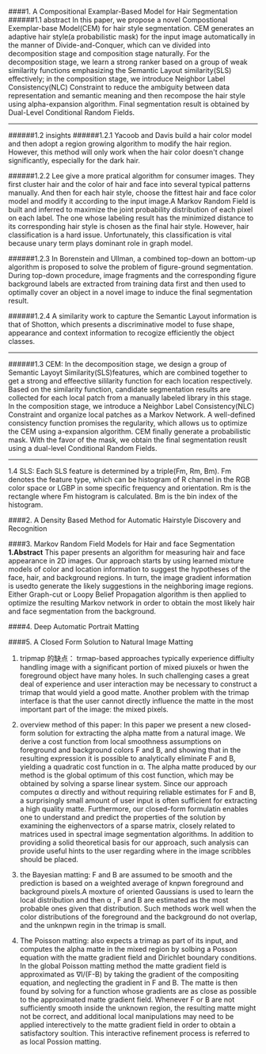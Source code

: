 ####1. A Compositional Examplar-Based Model for Hair Segmentation
######1.1 abstract
In  this paper, we propose a novel Compostional Exemplar-base Model(CEM) for hair style segmentation. CEM generates an adaptive hair style(a probabilistic mask) for the input image automatically in the manner of Divide-and-Conquer, which can ve divided into decomposition stage and composition stage naturally. For the decomposition stage, we learn a strong ranker based on a group of weak similarity functions emphasizing the Semantic Layout similarity(SLS) effectively; in the composition stage, we introduce Neighbor Label Consistency(NLC) Constraint to reduce the ambiguity between data representation and semantic meaning and then recompose the hair style using alpha-expansion algorithm. Final segmentation result is obtained by Dual-Level Conditional Random Fields.
- - - - 
######1.2 insights
######1.2.1  Yacoob and Davis build a hair color model and then adopt a region growing algorithm to modify the hair region. However, this method will only work when the hair color doesn't change significantly, especially for the dark hair. 

######1.2.2 Lee give a more pratical algorithm for consumer images. They first cluster hair and the color of hair and face into several typical patterns manually. And then for each hair style, choose the fittest hair and face color model and modify it according to the input image.A Markov Random Field is built and inferred to maximize the joint probability distribution of each pixel on each label. The one whose labeling result has the minimized distance to its corresponding hair style is chosen as the final hair style. However, hair classification is a hard issue. Unfortunately, this classification is vital because unary term plays dominant role in graph model.

######1.2.3 In Borenstein and Ullman, a combined top-down an bottom-up algorithm is proposed to solve the problem of figure-ground segmentation. During top-down procedure, image fragments and the corresponding figure background labels are extracted from training data first and then used to optimally cover an object in a novel image to induce the final segmentation result. 

######1.2.4 A similarity work to capture the Semantic Layout information is that of Shotton, which presents a discriminative model to fuse shape, appearance and context information to recogize efficiently the object classes.
- - - - 
######1.3 CEM: In the decomposition stage, we design a group of Semantic Layoyt Similarity(SLS)features, which are combined together to get a strong and effeective sililarity function for each location respectively. Based on the similarity function, candidate segmentation results are collected for each local patch from a manually labeled library in this stage. In the composition stage, we introduce a Neighbor Label Consistency(NLC) Constraint and organize local patches as a Markov Network. A well-defined consistency function promises the regularity, which allows us to optimize the CEM using  a-expansion algorithm. CEM finally generate a probabilistic mask. With the favor of the mask, we obtain the final segmentation reuslt using a dual-level Conditional Random Fields.

- - - -
1.4  SLS: Each SLS feature is determined by a triple(Fm, Rm, Bm). Fm denotes the feature type, which can be histogram of R channel in the RGB color space or LGBP in some specific frequency and orientation. Rm is the rectangle where Fm histogram is calculated. Bm is the bin index of the histogram. 


####2. A Density Based Method for Automatic Hairstyle Discovery and Recognition

####3. Markov Random Field Models for Hair and face Segmentation
**1.Abstract**  This paper presents an algorithm for measuring hair and face appearance in 2D images. Our approach starts by using learned mixture models of color and location information to suggest the hypotheses of the face, hair, and background regions. In turn, the image gradient information is usedto generate the likely suggestions in the neighboring image regions. Either Graph-cut or Loopy Belief Propagation algorithm is then applied to optimize the resulting Markov network in order to obtain the most likely hair and face segmentation from the background.   

####4. Deep Automatic Portrait Matting

####5. A Closed Form Solution to Natural Image Matting

1. tripmap 的缺点： trmap-based approaches typically experience diffiulty handling image with a significant portion of mixed piuxels or hwen the foreground object have many holes. In such challenging cases a great deal of experience and user interaction may be necessary to construct a trimap that would yield a good matte. Another problem with the trimap interface is that the user cannot directly influence the matte in the most important part of the image: the mixed pixels.

2. overview method of this paper: In this paper we present a new closed-form solution for extracting the alpha matte from a natural image. We derive a cost function from local smoothness assumptions on foreground and background colors F and B, and showing that in the resulting expression it is possible to analytically eliminate F and B, yielding a quadratic cost function in α. The alpha matte produced by our method is the global optimum of this cost function, which may be obtained by solving a sparse linear system. Since our approach computes α directly and without requiring reliable estimates for F and B, a surprisingly small amount of user input is often sufficient for extracting a high quality matte. Furthermore, our closed-form formulatin enables one to understand and predict the properties of the solution by examining the eighenvectors of a sparse matrix, closely related to matrices used in spectral image segmentation algorithms. In addition to providing a solid theoretical basis for our approach, such analysis can provide useful hints to the user regarding where in the image scribbles should be placed.
3. the Bayesian matting: F and B are assumed to be smooth and the prediction is based on a weighted average of knpwn foreground and background pixels.A moxture of oriented Gaussians is used to learn the local distribution and then α , F and B are estimated as the most probable ones given that distribution. Such methods work well when the color distributions of the foreground and the background do not overlap, and the unknpwn regin in the trimap is small. 
4. The Poisson matting: also expects a trimap as part of its input, and computes the alpha matte in the mixed region by solbing a Posson equation with the matte gradient field and Dirichlet boundary conditions. In the global Poisson matting method the matte gradient field is approximated as ∇I/(F-B) by taking the gradient of the compositing equation, and neglecting the gradient in F and B. The matte is then found by solving for a function whose gradients are as close as possible to the approximated matte gradient field. Whenever F or B are not sufficiently smooth inside the unknown region, the resulting matte might not be correct, and additional local manipulations may need to be applied interectively to the matte gradient field in order to obtain a satisfactory soultion. This interactive refinement process is referred to as local Possion matting.



